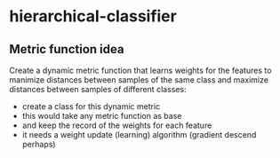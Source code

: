 # hierarchical-classifier

## Metric function idea
Create a dynamic metric function that learns weights for the features to manimize distances between samples of the same class and maximize distances between samples of different classes:
- create a class for this dynamic metric
- this would take any metric function as base
- and keep the record of the weights for each feature
- it needs a weight update (learning) algorithm (gradient descend perhaps)
